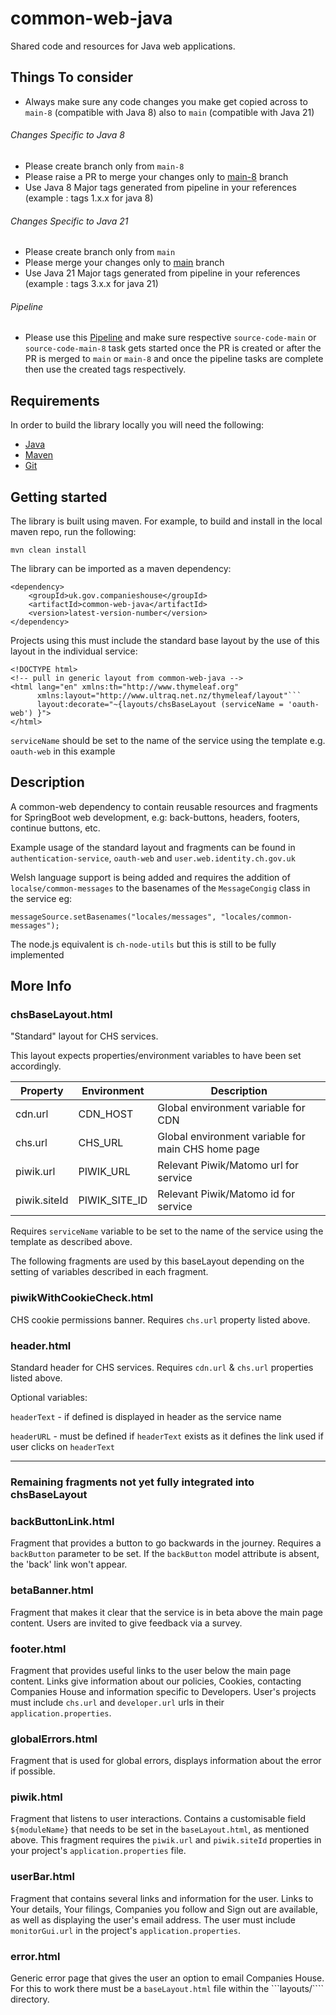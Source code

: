 # common-web-java
Shared code and resources for Java web applications.

Things To consider
--

+ Always make sure any code changes you make get copied across to `main-8` (compatible with Java 8) also to `main` (compatible with Java 21)

###### Changes Specific to Java 8

+ Please create branch only from `main-8`
+ Please raise a PR to merge your changes only to [main-8](https://github.com/companieshouse/common-web-java/tree/main-8) branch
+ Use Java 8 Major tags generated from pipeline in your references (example : tags 1.x.x for java 8)

###### Changes Specific to Java 21

+ Please create branch only from `main`
+ Please merge your changes only to [main](https://github.com/companieshouse/common-web-java) branch
+ Use Java 21 Major tags generated from pipeline in your references (example : tags 3.x.x for java 21)

###### Pipeline

+ Please use this [Pipeline](https://ci-platform.companieshouse.gov.uk/teams/team-development/pipelines/common-web-java) and make sure respective `source-code-main` or `source-code-main-8` task gets started once the PR is created or after the PR is merged to `main` or `main-8` and once the pipeline tasks are complete then use the created tags respectively.

## Requirements
In order to build the library locally you will need the following:
- [Java](https://www.oracle.com/java/technologies/downloads/)
- [Maven](https://maven.apache.org/download.cgi)
- [Git](https://git-scm.com/downloads)

## Getting started

The library is built using maven.  For example, to build and install in the local maven repo, run the following:
```
mvn clean install
```

The library can be imported as a maven dependency:
```
<dependency>
    <groupId>uk.gov.companieshouse</groupId>
    <artifactId>common-web-java</artifactId>
    <version>latest-version-number</version>
</dependency>
```

Projects using this must include the standard base layout by the use of this layout in the individual service:
```
<!DOCTYPE html>
<!-- pull in generic layout from common-web-java -->
<html lang="en" xmlns:th="http://www.thymeleaf.org"
      xmlns:layout="http://www.ultraq.net.nz/thymeleaf/layout"```
      layout:decorate="~{layouts/chsBaseLayout (serviceName = 'oauth-web') }">
</html>
```
```serviceName``` should be set to the name of the service using the template e.g. ```oauth-web``` in this example

## Description 

A common-web dependency to contain reusable resources and fragments for SpringBoot web development, e.g: back-buttons,
headers, footers, continue buttons, etc.

Example usage of the standard layout and fragments can be found in ```authentication-service```, ```oauth-web```
and ```user.web.identity.ch.gov.uk```

Welsh language support is being added and requires the addition of ```localse/common-messages``` to the basenames of the
```MessageCongig``` class in the service eg:
```
messageSource.setBasenames("locales/messages", "locales/common-messages");
```

The node.js equivalent is ```ch-node-utils``` but this is still to be fully implemented

## More Info

### chsBaseLayout.html

"Standard" layout for CHS services.

This layout expects properties/environment variables to have been set accordingly.

| Property     | Environment   | Description                                        |
|--------------|---------------|----------------------------------------------------|
| cdn.url      | CDN_HOST      | Global environment variable for CDN                |
| chs.url      | CHS_URL       | Global environment variable for main CHS home page | 
| piwik.url    | PIWIK_URL     | Relevant Piwik/Matomo url for service              |
| piwik.siteId | PIWIK_SITE_ID | Relevant Piwik/Matomo id for service               |

Requires ```serviceName``` variable to be set to the name of the service using the template as described above.

The following fragments are used by this baseLayout depending on the setting of variables described in each fragment.

### piwikWithCookieCheck.html

CHS cookie permissions banner. Requires ```chs.url``` property listed above.

### header.html

Standard header for CHS services. Requires ```cdn.url``` & ```chs.url``` properties listed above.

Optional variables:

```headerText``` - if defined is displayed in header as the service name

```headerURL``` - must be defined if ```headerText``` exists as it defines the link used if user clicks on ```headerText```

---
### Remaining fragments not yet fully integrated into chsBaseLayout 

### backButtonLink.html

Fragment that provides a button to go backwards in the journey. Requires a ```backButton``` parameter to be set. If the ```backButton``` model attribute is absent, the 'back' link won't appear.

### betaBanner.html

Fragment that makes it clear that the service is in beta above the main page content. Users are invited to give feedback via a survey.

### footer.html

Fragment that provides useful links to the user below the main page content. Links give information about our policies, Cookies, contacting Companies House and information specific to Developers. User's projects must include ```chs.url``` and ```developer.url``` urls in their ```application.properties```.

### globalErrors.html

Fragment that is used for global errors, displays information about the error if possible.

### piwik.html

Fragment that listens to user interactions. Contains a customisable field ```${moduleName}``` that needs to be set in the ```baseLayout.html```, as mentioned above. This fragment requires the ```piwik.url``` and ```piwik.siteId``` properties in your project's ```application.properties``` file.

### userBar.html

Fragment that contains several links and information for the user. Links to Your details, Your filings, Companies you follow and Sign out are available, as well as displaying the user's email address. The user must include ```monitorGui.url``` in the project's ```application.properties```.

### error.html

Generic error page that gives the user an option to email Companies House. For this to work there must be a ```baseLayout.html``` file within the ```layouts/```` directory.